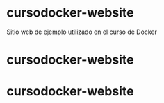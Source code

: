 # cursodocker-website
Sitio web de ejemplo utilizado en el curso de Docker
# cursodocker-website
# cursodocker-website
